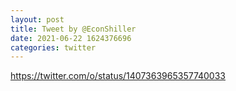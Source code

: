 ```yaml
--- 
layout: post 
title: Tweet by @EconShiller 
date: 2021-06-22 1624376696 
categories: twitter 
--- 
```

https://twitter.com/o/status/1407363965357740033